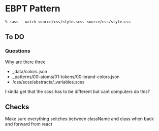 # EBPT Pattern

``` % sass --watch source/css/style.scss source/css/style.css ```

## To DO

### Questions
Why are there three 

- _data/colors.json
- _patterns/00-atoms/01-tokens/00-brand-colors.json
- /css/scss/abstracts/_variables.scss

I kinda get that the scss has to be different but cant computers do this?

## Checks

Make sure everything seitches between className and class when back and forward from react